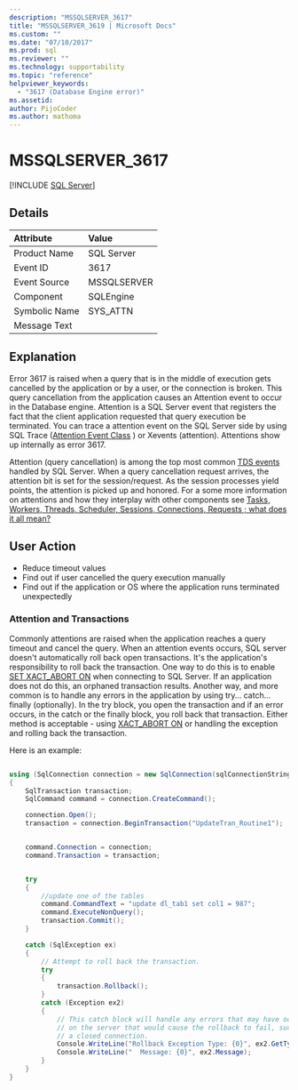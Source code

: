 ```yaml
---
description: "MSSQLSERVER_3617"
title: "MSSQLSERVER_3619 | Microsoft Docs"
ms.custom: ""
ms.date: "07/10/2017"
ms.prod: sql
ms.reviewer: ""
ms.technology: supportability
ms.topic: "reference"
helpviewer_keywords: 
  - "3617 (Database Engine error)"
ms.assetid: 
author: PijoCoder
ms.author: mathoma
---
```

# MSSQLSERVER_3617
 [!INCLUDE [SQL Server](../../includes/applies-to-version/sqlserver.md)]
  
## Details  
  
| Attribute | Value |  
| :-------- | :---- |  
|Product Name|SQL Server|  
|Event ID|3617|  
|Event Source|MSSQLSERVER|  
|Component|SQLEngine|  
|Symbolic Name|SYS_ATTN|  
|Message Text||  
  
## Explanation

Error 3617 is raised when a query that is in the middle of execution gets cancelled by the application or by a user, or the connection is broken. This query cancellation from the application causes an Attention event to occur in the Database engine. Attention is a SQL Server event that registers the fact that the client application requested that query execution be terminated. You can trace a attention event on the SQL Server side by using SQL Trace ([Attention Event Class](../event-classes/attention-event-class.md) ) or Xevents (attention).  Attentions show up internally as error 3617.

Attention (query cancellation) is among the top most common [TDS events](https://docs.microsoft.com/en-us/openspecs/sql_server_protocols/ms-sstds/84ed72a9-a1df-48ec-a4d2-32fae12dbdbf) handled by SQL Server.  When a query cancellation request arrives, the attention bit is set for the session/request.  As the session processes yield points, the attention is picked up and honored. For a some more information on attentions and how they interplay with other components see [Tasks, Workers, Threads, Scheduler, Sessions, Connections, Requests ; what does it all mean?](https://techcommunity.microsoft.com/t5/sql-server-support/tasks-workers-threads-scheduler-sessions-connections-requests/ba-p/333990)
  
## User Action  

- Reduce timeout values
- Find out if user cancelled the query execution manually
- Find out if the application or OS where the application runs terminated unexpectedly 

### Attention and Transactions

Commonly attentions are raised when the application reaches a query timeout and cancel the query. When an attention events occurs, SQL server doesn't automatically roll back open transactions.  It's the application's responsibility to roll back the transaction.  One way to do this is to enable [SET XACT_ABORT ON](../../t-sql/statements/set-xact-abort-transact-sql.md) when connecting to SQL Server.  If an application does not do this, an orphaned transaction results. Another way, and more common is to handle any errors in the application by using try… catch… finally (optionally). In the try block, you open the transaction and if an error occurs, in the catch or the finally block, you roll back that transaction.  Either method is acceptable - using [XACT_ABORT ON](../../t-sql/statements/set-xact-abort-transact-sql.md) or handling the exception and rolling back the transaction.

Here is an example:

```csharp

using (SqlConnection connection = new SqlConnection(sqlConnectionString))
{
    SqlTransaction transaction;
    SqlCommand command = connection.CreateCommand();

    connection.Open();
    transaction = connection.BeginTransaction("UpdateTran_Routine1");


    command.Connection = connection;
    command.Transaction = transaction;


    try
    {
        //update one of the tables 
        command.CommandText = "update dl_tab1 set col1 = 987";
        command.ExecuteNonQuery();
        transaction.Commit();
    }

    catch (SqlException ex)
    {
        // Attempt to roll back the transaction.
        try
        {
            transaction.Rollback();
        }
        catch (Exception ex2)
        {
            // This catch block will handle any errors that may have occurred
            // on the server that would cause the rollback to fail, such as
            // a closed connection.
            Console.WriteLine("Rollback Exception Type: {0}", ex2.GetType());
            Console.WriteLine("  Message: {0}", ex2.Message);
        }
    }
}

```
